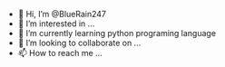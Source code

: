 - 👋 Hi, I’m @BlueRain247
- 👀 I’m interested in ...
- 🌱 I’m currently learning python programing language
- 💞️ I’m looking to collaborate on ...
- 📫 How to reach me ...

<!---
BlueRain247/BlueRain247 is a ✨ special ✨ repository because its `README.md` (this file) appears on your GitHub profile.
You can click the Preview link to take a look at your changes.
--->
